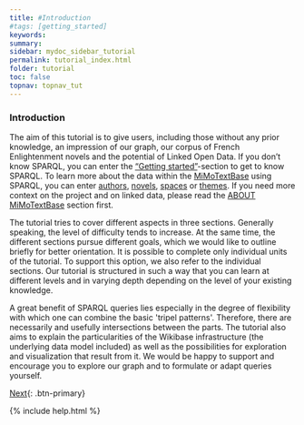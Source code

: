 ```yaml
---
title: #Introduction
#tags: [getting_started]
keywords:
summary:
sidebar: mydoc_sidebar_tutorial
permalink: tutorial_index.html
folder: tutorial
toc: false
topnav: topnav_tut
---
```


### **Introduction**

The aim of this tutorial is to give users, including those without any prior knowledge, an impression of our graph, our corpus of French Enlightenment novels and the potential of Linked Open Data. If you don’t know SPARQL, you can enter the [“Getting started”](https://mimotext.github.io/MiMoTextBase_Tutorial/getting_started.html)-section to get to know SPARQL. To learn more about the data within the [MiMoTextBase](http://data.mimotext.uni-trier.de/wiki/Main_Page) using SPARQL, you can enter [authors](https://mimotext.github.io/MiMoTextBase_Tutorial/authors.html), [novels](https://mimotext.github.io/MiMoTextBase_Tutorial/novels.html), [spaces](https://mimotext.github.io/MiMoTextBase_Tutorial/spaces.html) or [themes](https://mimotext.github.io/MiMoTextBase_Tutorial/themes.html). If you need more context on the project and on linked data, please read the [ABOUT MiMoTextBase](https://mimotext.github.io/MiMoTextBase_Tutorial/aboutMiMoTextBase.html) section first.

The tutorial tries to cover different aspects in three sections. Generally speaking, the level of difficulty tends to increase. At the same time, the different sections pursue different goals, which we would like to outline briefly for better orientation.
It is possible to complete only individual units of the tutorial. To support this option, we also refer to the individual sections. Our tutorial is structured in such a way that you can learn at different levels and in varying depth depending on the level of your existing knowledge.

A great benefit of SPARQL queries lies especially in the degree of flexibility with which one can combine the basic 'tripel patterns'. Therefore, there are necessarily and usefully intersections between the parts.
The tutorial also aims to explain the particularities of the Wikibase infrastructure (the underlying data model included) as well as the possibilities for exploration and visualization that result from it. We would be happy to support and encourage you to explore our graph and to formulate or adapt queries yourself.

[Next](./intro_sec_1.html){: .btn-primary}

{% include help.html %}
